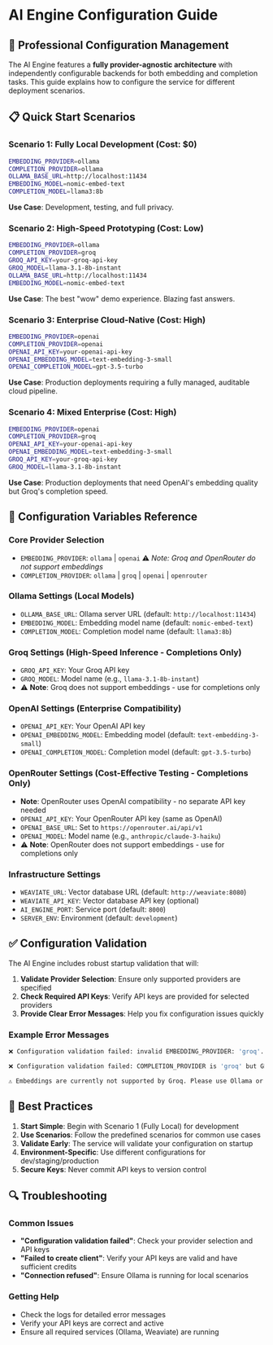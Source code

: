 # AI Engine Configuration Guide

## 🎯 **Professional Configuration Management**

The AI Engine features a **fully provider-agnostic architecture** with independently configurable backends for both embedding and completion tasks. This guide explains how to configure the service for different deployment scenarios.

## 📋 **Quick Start Scenarios**

### **Scenario 1: Fully Local Development** (Cost: $0)
```bash
EMBEDDING_PROVIDER=ollama
COMPLETION_PROVIDER=ollama
OLLAMA_BASE_URL=http://localhost:11434
EMBEDDING_MODEL=nomic-embed-text
COMPLETION_MODEL=llama3:8b
```
**Use Case**: Development, testing, and full privacy.

### **Scenario 2: High-Speed Prototyping** (Cost: Low)
```bash
EMBEDDING_PROVIDER=ollama
COMPLETION_PROVIDER=groq
GROQ_API_KEY=your-groq-api-key
GROQ_MODEL=llama-3.1-8b-instant
OLLAMA_BASE_URL=http://localhost:11434
EMBEDDING_MODEL=nomic-embed-text
```
**Use Case**: The best "wow" demo experience. Blazing fast answers.

### **Scenario 3: Enterprise Cloud-Native** (Cost: High)
```bash
EMBEDDING_PROVIDER=openai
COMPLETION_PROVIDER=openai
OPENAI_API_KEY=your-openai-api-key
OPENAI_EMBEDDING_MODEL=text-embedding-3-small
OPENAI_COMPLETION_MODEL=gpt-3.5-turbo
```
**Use Case**: Production deployments requiring a fully managed, auditable cloud pipeline.

### **Scenario 4: Mixed Enterprise** (Cost: High)
```bash
EMBEDDING_PROVIDER=openai
COMPLETION_PROVIDER=groq
OPENAI_API_KEY=your-openai-api-key
OPENAI_EMBEDDING_MODEL=text-embedding-3-small
GROQ_API_KEY=your-groq-api-key
GROQ_MODEL=llama-3.1-8b-instant
```
**Use Case**: Production deployments that need OpenAI's embedding quality but Groq's completion speed.

## 🔧 **Configuration Variables Reference**

### **Core Provider Selection**
- `EMBEDDING_PROVIDER`: `ollama` | `openai` ⚠️ *Note: Groq and OpenRouter do not support embeddings*
- `COMPLETION_PROVIDER`: `ollama` | `groq` | `openai` | `openrouter`

### **Ollama Settings** (Local Models)
- `OLLAMA_BASE_URL`: Ollama server URL (default: `http://localhost:11434`)
- `EMBEDDING_MODEL`: Embedding model name (default: `nomic-embed-text`)
- `COMPLETION_MODEL`: Completion model name (default: `llama3:8b`)

### **Groq Settings** (High-Speed Inference - Completions Only)
- `GROQ_API_KEY`: Your Groq API key
- `GROQ_MODEL`: Model name (e.g., `llama-3.1-8b-instant`)
- ⚠️ **Note**: Groq does not support embeddings - use for completions only

### **OpenAI Settings** (Enterprise Compatibility)
- `OPENAI_API_KEY`: Your OpenAI API key
- `OPENAI_EMBEDDING_MODEL`: Embedding model (default: `text-embedding-3-small`)
- `OPENAI_COMPLETION_MODEL`: Completion model (default: `gpt-3.5-turbo`)

### **OpenRouter Settings** (Cost-Effective Testing - Completions Only)
- **Note**: OpenRouter uses OpenAI compatibility - no separate API key needed
- `OPENAI_API_KEY`: Your OpenRouter API key (same as OpenAI)
- `OPENAI_BASE_URL`: Set to `https://openrouter.ai/api/v1`
- `OPENAI_MODEL`: Model name (e.g., `anthropic/claude-3-haiku`)
- ⚠️ **Note**: OpenRouter does not support embeddings - use for completions only

### **Infrastructure Settings**
- `WEAVIATE_URL`: Vector database URL (default: `http://weaviate:8080`)
- `WEAVIATE_API_KEY`: Vector database API key (optional)
- `AI_ENGINE_PORT`: Service port (default: `8000`)
- `SERVER_ENV`: Environment (default: `development`)

## ✅ **Configuration Validation**

The AI Engine includes robust startup validation that will:

1. **Validate Provider Selection**: Ensure only supported providers are specified
2. **Check Required API Keys**: Verify API keys are provided for selected providers
3. **Provide Clear Error Messages**: Help you fix configuration issues quickly

### **Example Error Messages**
```bash
❌ Configuration validation failed: invalid EMBEDDING_PROVIDER: 'groq'. Supported providers are 'ollama', 'openai'

❌ Configuration validation failed: COMPLETION_PROVIDER is 'groq' but GROQ_API_KEY is not set

⚠️ Embeddings are currently not supported by Groq. Please use Ollama or OpenAI for embeddings, or use a hybrid configuration with Groq for completions only
```

## 🚀 **Best Practices**

1. **Start Simple**: Begin with Scenario 1 (Fully Local) for development
2. **Use Scenarios**: Follow the predefined scenarios for common use cases
3. **Validate Early**: The service will validate your configuration on startup
4. **Environment-Specific**: Use different configurations for dev/staging/production
5. **Secure Keys**: Never commit API keys to version control

## 🔍 **Troubleshooting**

### **Common Issues**
- **"Configuration validation failed"**: Check your provider selection and API keys
- **"Failed to create client"**: Verify your API keys are valid and have sufficient credits
- **"Connection refused"**: Ensure Ollama is running for local scenarios

### **Getting Help**
- Check the logs for detailed error messages
- Verify your API keys are correct and active
- Ensure all required services (Ollama, Weaviate) are running
